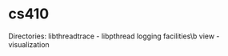cs410
=====

Directories:
  libthreadtrace - libpthread logging facilities\b
  view - visualization
